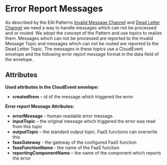 # Error Report Messages

As described by the EAI Patterns [Invalid Message Channel](https://www.enterpriseintegrationpatterns.com/patterns/messaging/InvalidMessageChannel.html) and [Dead Letter Channel](https://www.enterpriseintegrationpatterns.com/patterns/messaging/DeadLetterChannel.html)
we need a way to handle messages which can not be processed and or routed. We adopt the concept of the Pattern and use topics to realize them. 
Messages which can not be processed are reported to the Invalid Message Topic and messages which can not be routed are reported to the Dead Letter Topic.
The messages in these topics use a CloudEvent envelope and the following error report message format in the data field of the envelope.

## Attributes

**Used attributes in the CloudEvent envelope:**

- **createdfrom** – id of the message which triggered the error


**Error report Message Attributes:**

- **errorMessage** – human-readable error message. 
- **inputTopic** – the original message which triggered the error was read from this topic
- **outputTopic** – the standard output topic. FaaS functions can overwrite this
- **faasGateway** - the gateway of the configured FaaS function
- **faasFunctionName** - the name of the FaaS function
- **reportingComponentName** – the name of the component which reports the error
